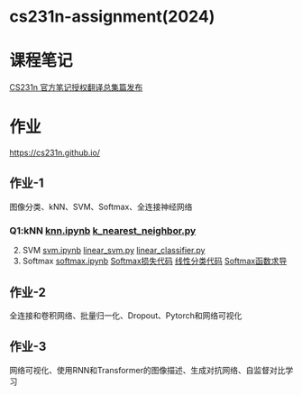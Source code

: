 # cs231n-assignment(2024)
# 课程笔记
[CS231n 官方笔记授权翻译总集篇发布](https://github.com/whyscience/CS231n-Note-Translation_CN/tree/master)
# 作业
https://cs231n.github.io/
## 作业-1
图像分类、kNN、SVM、Softmax、全连接神经网络
### Q1:kNN  [knn.ipynb](https://github.com/ruip0729/cs231n/blob/main/assignment1/knn.ipynb) [k_nearest_neighbor.py](https://github.com/ruip0729/cs231n/blob/main/assignment1/cs231n/classifiers/k_nearest_neighbor.py)
2. SVM  [svm.ipynb](https://github.com/ruip0729/cs231n/blob/main/assignment1/svm.ipynb) [linear_svm.py](https://github.com/ruip0729/cs231n/blob/main/assignment1/cs231n/classifiers/linear_svm.py) [linear_classifier.py](https://github.com/ruip0729/cs231n/blob/main/assignment1/cs231n/classifiers/linear_classifier.py)
3. Softmax [softmax.ipynb](https://github.com/ruip0729/cs231n/blob/main/assignment1/softmax.ipynb) [Softmax损失代码](https://github.com/ruip0729/cs231n/blob/main/assignment1/cs231n/classifiers/softmax.py) [线性分类代码](https://github.com/ruip0729/cs231n/blob/main/assignment1/cs231n/classifiers/linear_classifier.py) [Softmax函数求导](https://github.com/ruip0729/cs231n/blob/main/%E8%A1%A5%E5%85%85%E5%86%85%E5%AE%B9/softmax%E5%87%BD%E6%95%B0%E6%B1%82%E5%AF%BC.md)
## 作业-2
全连接和卷积网络、批量归一化、Dropout、Pytorch和网络可视化
## 作业-3
网络可视化、使用RNN和Transformer的图像描述、生成对抗网络、自监督对比学习
